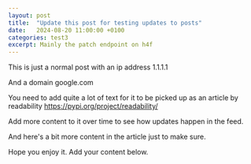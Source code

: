 ```yaml
---
layout: post
title:  "Update this post for testing updates to posts"
date:   2024-08-20 11:00:00 +0100
categories: test3
excerpt: Mainly the patch endpoint on h4f
---
```


This is just a normal post with an ip address 1.1.1.1

And a domain google.com

You need to add quite a lot of text for it to be picked up as an article by readability https://pypi.org/project/readability/

Add more content to it over time to see how updates happen in the feed.

And here's a bit more content in the article just to make sure.

Hope you enjoy it. Add your content below.